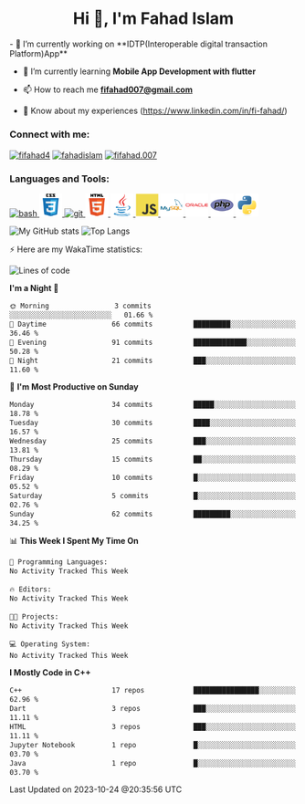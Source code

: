 <h1 align="center">Hi 👋, I'm Fahad Islam</h1>
- 🔭 I’m currently working on **IDTP(Interoperable digital transaction Platform)App**

- 🌱 I’m currently learning **Mobile App Development with flutter**

- 📫 How to reach me **fifahad007@gmail.com**

- 📄 Know about my experiences (https://www.linkedin.com/in/fi-fahad/)

<h3 align="left">Connect with me:</h3>
<p align="left">
<a href="https://twitter.com/fifahad4" target="blank"><img align="center" src="https://raw.githubusercontent.com/rahuldkjain/github-profile-readme-generator/master/src/images/icons/Social/twitter.svg" alt="fifahad4" height="30" width="40" /></a>
<a href="https://www.linkedin.com/in/fi-fahad/" target="blank"><img align="center" src="https://raw.githubusercontent.com/rahuldkjain/github-profile-readme-generator/master/src/images/icons/Social/linked-in-alt.svg" alt="fahadislam" height="30" width="40" /></a>
<a href="https://fb.com/fifahad.007" target="blank"><img align="center" src="https://raw.githubusercontent.com/rahuldkjain/github-profile-readme-generator/master/src/images/icons/Social/facebook.svg" alt="fifahad.007" height="30" width="40" /></a>
</p>

<h3 align="left">Languages and Tools:</h3>
<p align="left"> <a href="https://www.gnu.org/software/bash/" target="_blank" rel="noreferrer"> <img src="https://www.vectorlogo.zone/logos/gnu_bash/gnu_bash-icon.svg" alt="bash" width="40" height="40"/> </a> <a href="https://www.w3schools.com/css/" target="_blank" rel="noreferrer"> <img src="https://raw.githubusercontent.com/devicons/devicon/master/icons/css3/css3-original-wordmark.svg" alt="css3" width="40" height="40"/> </a> <a href="https://git-scm.com/" target="_blank" rel="noreferrer"> <img src="https://www.vectorlogo.zone/logos/git-scm/git-scm-icon.svg" alt="git" width="40" height="40"/> </a> <a href="https://www.w3.org/html/" target="_blank" rel="noreferrer"> <img src="https://raw.githubusercontent.com/devicons/devicon/master/icons/html5/html5-original-wordmark.svg" alt="html5" width="40" height="40"/> </a> <a href="https://www.java.com" target="_blank" rel="noreferrer"> <img src="https://raw.githubusercontent.com/devicons/devicon/master/icons/java/java-original.svg" alt="java" width="40" height="40"/> </a> <a href="https://developer.mozilla.org/en-US/docs/Web/JavaScript" target="_blank" rel="noreferrer"> <img src="https://raw.githubusercontent.com/devicons/devicon/master/icons/javascript/javascript-original.svg" alt="javascript" width="40" height="40"/> </a> <a href="https://www.mysql.com/" target="_blank" rel="noreferrer"> <img src="https://raw.githubusercontent.com/devicons/devicon/master/icons/mysql/mysql-original-wordmark.svg" alt="mysql" width="40" height="40"/> </a> <a href="https://www.oracle.com/" target="_blank" rel="noreferrer"> <img src="https://raw.githubusercontent.com/devicons/devicon/master/icons/oracle/oracle-original.svg" alt="oracle" width="40" height="40"/> </a> <a href="https://www.php.net" target="_blank" rel="noreferrer"> <img src="https://raw.githubusercontent.com/devicons/devicon/master/icons/php/php-original.svg" alt="php" width="40" height="40"/> </a> <a href="https://www.python.org" target="_blank" rel="noreferrer"> <img src="https://raw.githubusercontent.com/devicons/devicon/master/icons/python/python-original.svg" alt="python" width="40" height="40"/> </a> </p>

![My GitHub stats](https://github-readme-stats.vercel.app/api?username=Fahaddada47&show_icons=true&theme=radical)
![Top Langs](https://github-readme-stats.vercel.app/api/top-langs/?username=Fahaddada47&layout=donut)


⚡ Here are my WakaTime statistics:

<!--START_SECTION:waka-->
![Lines of code](https://img.shields.io/badge/From%20Hello%20World%20I%27ve%20Written-263.2%20thousand%20lines%20of%20code-blue)

**I'm a Night 🦉** 

```text
🌞 Morning                3 commits           ░░░░░░░░░░░░░░░░░░░░░░░░░   01.66 % 
🌆 Daytime                66 commits          █████████░░░░░░░░░░░░░░░░   36.46 % 
🌃 Evening                91 commits          █████████████░░░░░░░░░░░░   50.28 % 
🌙 Night                  21 commits          ███░░░░░░░░░░░░░░░░░░░░░░   11.60 % 
```
📅 **I'm Most Productive on Sunday** 

```text
Monday                   34 commits          █████░░░░░░░░░░░░░░░░░░░░   18.78 % 
Tuesday                  30 commits          ████░░░░░░░░░░░░░░░░░░░░░   16.57 % 
Wednesday                25 commits          ███░░░░░░░░░░░░░░░░░░░░░░   13.81 % 
Thursday                 15 commits          ██░░░░░░░░░░░░░░░░░░░░░░░   08.29 % 
Friday                   10 commits          █░░░░░░░░░░░░░░░░░░░░░░░░   05.52 % 
Saturday                 5 commits           █░░░░░░░░░░░░░░░░░░░░░░░░   02.76 % 
Sunday                   62 commits          █████████░░░░░░░░░░░░░░░░   34.25 % 
```


📊 **This Week I Spent My Time On** 

```text
💬 Programming Languages: 
No Activity Tracked This Week

🔥 Editors: 
No Activity Tracked This Week

🐱‍💻 Projects: 
No Activity Tracked This Week

💻 Operating System: 
No Activity Tracked This Week
```

**I Mostly Code in C++** 

```text
C++                      17 repos            ████████████████░░░░░░░░░   62.96 % 
Dart                     3 repos             ███░░░░░░░░░░░░░░░░░░░░░░   11.11 % 
HTML                     3 repos             ███░░░░░░░░░░░░░░░░░░░░░░   11.11 % 
Jupyter Notebook         1 repo              █░░░░░░░░░░░░░░░░░░░░░░░░   03.70 % 
Java                     1 repo              █░░░░░░░░░░░░░░░░░░░░░░░░   03.70 % 
```




 Last Updated on 2023-10-24 @20:35:56 UTC
<!--END_SECTION:waka-->


